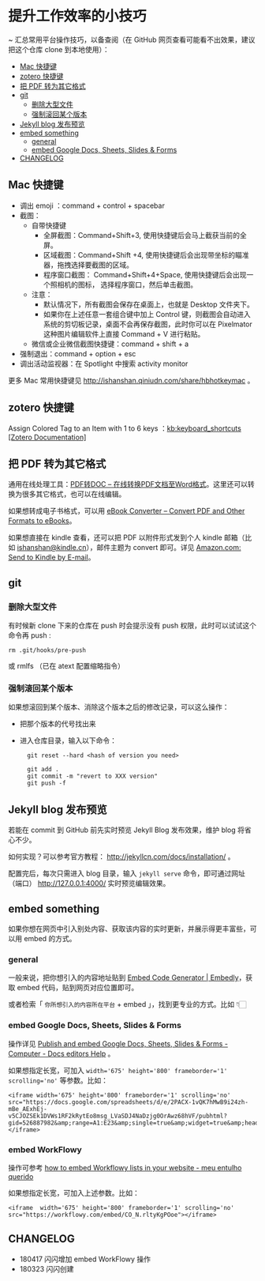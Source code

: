 

# 提升工作效率的小技巧

~ 汇总常用平台操作技巧，以备查阅（在 GitHub 网页查看可能看不出效果，建议把这个仓库 clone 到本地使用）：

<!-- START doctoc generated TOC please keep comment here to allow auto update -->
<!-- DON'T EDIT THIS SECTION, INSTEAD RE-RUN doctoc TO UPDATE -->


- [Mac 快捷键](#mac-%E5%BF%AB%E6%8D%B7%E9%94%AE)
- [zotero 快捷键](#zotero-%E5%BF%AB%E6%8D%B7%E9%94%AE)
- [把 PDF 转为其它格式](#%E6%8A%8A-pdf-%E8%BD%AC%E4%B8%BA%E5%85%B6%E5%AE%83%E6%A0%BC%E5%BC%8F)
- [git](#git)
  - [删除大型文件](#%E5%88%A0%E9%99%A4%E5%A4%A7%E5%9E%8B%E6%96%87%E4%BB%B6)
  - [强制滚回某个版本](#%E5%BC%BA%E5%88%B6%E6%BB%9A%E5%9B%9E%E6%9F%90%E4%B8%AA%E7%89%88%E6%9C%AC)
- [Jekyll blog 发布预览](#jekyll-blog-%E5%8F%91%E5%B8%83%E9%A2%84%E8%A7%88)
- [embed something](#embed-something)
  - [general](#general)
  - [embed Google Docs, Sheets, Slides & Forms](#embed-google-docs-sheets-slides--forms)
- [CHANGELOG](#changelog)

<!-- END doctoc generated TOC please keep comment here to allow auto update -->

## Mac 快捷键

- 调出 emoji ：command + control + spacebar
- 截图：
	- 自带快捷键	
		- 全屏截图：Command+Shift+3, 使用快捷键后会马上截获当前的全屏。
		- 区域截图：Command+Shift +4, 使用快捷键后会出现带坐标的瞄准器，拖拽选择要截图的区域。
		- 程序窗口截图： Command+Shift+4+Space, 使用快捷键后会出现一个照相机的图标， 选择程序窗口，然后单击截图。
	- 注意： 
		- 默认情况下，所有截图会保存在桌面上，也就是 Desktop 文件夹下。
		- 如果你在上述任意一套组合键中加上 Control 键，则截图会自动进入系统的剪切板记录，桌面不会再保存截图，此时你可以在 Pixelmator 这种图片编辑软件上直接 Command + V 进行粘贴。
	- 微信或企业微信截图快捷键：command + shift + a
- 强制退出：command + option + esc
- 调出活动监视器：在 Spotlight 中搜索 activity monitor

更多 Mac 常用快捷键见 http://ishanshan.qiniudn.com/share/hbhotkeymac 。

## zotero 快捷键

Assign Colored Tag to an Item with 1 to 6 keys 
：[kb:keyboard_shortcuts [Zotero Documentation]](https://www.zotero.org/support/kb/keyboard_shortcuts)

## 把 PDF 转为其它格式

通用在线处理工具：[PDF转DOC – 在线转换PDF文档至Word格式](http://pdf2doc.com/zh/)。这里还可以转换为很多其它格式，也可以在线编辑。


如果想转成电子书格式，可以用 [eBook Converter – Convert PDF and Other Formats to eBooks](http://toepub.com/)。

如果想直接在 kindle 查看，还可以把 PDF 以附件形式发到个人 kindle 邮箱（比如 ishanshan@kindle.cn），邮件主题为 convert 即可。详见 [Amazon.com: Send to Kindle by E-mail](https://www.amazon.com/gp/sendtokindle/email)。


## git 

### 删除大型文件

有时候新 clone 下来的仓库在 push 时会提示没有 push 权限，此时可以试试这个命令再 push :

	rm .git/hooks/pre-push 

或 rmlfs （已在 atext 配置缩略指令） 

### 强制滚回某个版本 

如果想滚回到某个版本、消除这个版本之后的修改记录，可以这么操作：

- 把那个版本的代号找出来
- 进入仓库目录，输入以下命令：

		git reset --hard <hash of version you need>
		
		git add .
		git commit -m "revert to XXX version"
		git push -f




## Jekyll blog 发布预览

若能在 commit 到 GitHub 前先实时预览 Jekyll Blog 发布效果，维护 blog 将省心不少。

如何实现？可以参考官方教程： http://jekyllcn.com/docs/installation/ 。

配置完后，每次只需进入 blog 目录，输入 `jekyll serve` 命令，即可通过网址（端口） http://127.0.0.1:4000/ 实时预览编辑效果。

## embed something

如果你想在网页中引入别处内容、获取该内容的实时更新，并展示得更丰富些，可以用 embed 的方式。

### general

一般来说，把你想引入的内容地址贴到 [Embed Code Generator | Embedly](http://embed.ly/code)，获取 embed 代码，贴到网页对应位置即可。

或者检索「  `你所想引入的内容所在平台` + embed 」，找到更专业的方式。比如 👇🏻

### embed Google Docs, Sheets, Slides & Forms

操作详见 [Publish and embed Google Docs, Sheets, Slides & Forms - Computer - Docs editors Help](https://support.google.com/docs/answer/37579?co=GENIE.Platform%3DDesktop&hl=en&oco=1) 。

如果想指定长宽，可加入 `width='675' height='800' frameborder='1' scrolling='no'` 等参数。比如：


	<iframe width='675' height='800' frameborder='1' scrolling='no' src="https://docs.google.com/spreadsheets/d/e/2PACX-1vQK7hMwB9i24zh-mBe_AExhEj-v5CJOZSEk1DVWs1RF2kRytEo8msg_LVaSDJ4NaDzjg0OrAwz68hVF/pubhtml?gid=526887982&amp;range=A1:E23&amp;single=true&amp;widget=true&amp;headers=false"></iframe>

### embed WorkFlowy 

操作可参考 [how to embed Workflowy lists in your website - meu entulho querido](http://entulho.fiatjaf.alhur.es/guias/how-to-embed-workflowy-lists-in-your-website/)

如果想指定长宽，可加入上述参数。比如：

	<iframe  width='675' height='800' frameborder='1' scrolling='no' src="https://workflowy.com/embed/CO_N.rltyKgPOoe"></iframe>
	


## CHANGELOG 

- 180417 闪闪增加 embed WorkFlowy 操作
- 180323 闪闪创建

